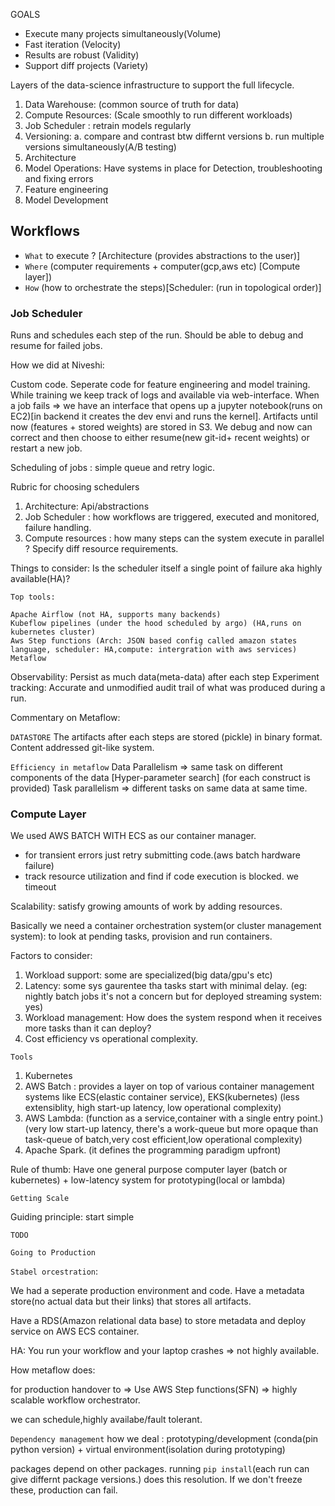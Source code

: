 GOALS
- Execute many projects simultaneously(Volume)
- Fast iteration (Velocity)
- Results are robust (Validity)
- Support diff projects (Variety)

Layers of the data-science infrastructure to support the full lifecycle.

1. Data Warehouse: (common source of truth for data)
2. Compute Resources: (Scale smoothly to run different workloads)
3. Job Scheduler : retrain models regularly
4. Versioning: a. compare and contrast btw differnt versions b. run multiple versions simultaneously(A/B testing)
5. Architecture
6. Model Operations: Have systems in place for  Detection, troubleshooting and fixing errors
7. Feature engineering
8. Model Development

## Workflows
- `What` to execute ? [Architecture (provides abstractions to the user)]
- `Where` (computer requirements + computer(gcp,aws etc) [Compute layer])
- `How` (how to orchestrate the steps)[Scheduler: (run in topological order)]

### Job Scheduler

Runs and schedules each step of the run. Should be able to debug and resume for failed jobs.

How we did at Niveshi:

Custom code. Seperate code for feature engineering and model training. While training we keep track of logs and available via web-interface.
When a job fails => we have an interface that opens up a jupyter notebook(runs on EC2)[in backend it creates the dev envi and runs the kernel]. Artifacts until now (features + stored weights) are stored in S3. We debug and now can correct and then choose to either resume(new git-id+ recent weights) or restart a new job.

Scheduling of jobs : simple queue and retry logic.

Rubric for choosing schedulers
1. Architecture: Api/abstractions
2. Job Scheduler : how workflows are triggered, executed and monitored, failure handling.
3. Compute resources : how many steps can the system execute in parallel ? Specify diff resource requirements.

Things to consider:
Is the scheduler itself a single point of failure aka highly available(HA)?

```
Top tools:

Apache Airflow (not HA, supports many backends)
Kubeflow pipelines (under the hood scheduled by argo) (HA,runs on kubernetes cluster)
Aws Step functions (Arch: JSON based config called amazon states language, scheduler: HA,compute: intergration with aws services)
Metaflow
```


Observability: Persist as much data(meta-data) after each step
Experiment tracking: Accurate and unmodified audit trail of what was produced during a run.

Commentary on Metaflow:

`DATASTORE`
The artifacts after each steps are stored (pickle) in binary format. Content addressed git-like system.

`Efficiency in metaflow`
Data Parallelism => same task on different components of the data [Hyper-parameter search] (for each construct is provided)
Task parallelism => different tasks on same data at same time.

### Compute Layer
We used AWS BATCH WITH ECS as our container manager. 

- for transient errors just retry submitting code.(aws batch hardware failure)
- track resource utilization and find if code execution is blocked. we timeout

Scalability: satisfy growing amounts of work by adding resources.

Basically we need a container orchestration system(or cluster management system): to look at pending tasks, provision and run containers.

Factors to consider:
1. Workload support: some are specialized(big data/gpu's etc)
2. Latency: some sys gaurentee tha tasks start with minimal delay. (eg: nightly batch jobs it's not a concern but for deployed streaming system: yes)
3. Workload management: How does the system respond when it receives more tasks than it can deploy?
4. Cost efficiency vs operational complexity.

`Tools`

1. Kubernetes
2. AWS Batch : provides a layer on top of various container management systems like ECS(elastic container service), EKS(kubernetes)
(less extensiblity, high start-up latency, low operational complexity)
3. AWS Lambda: (function as a service,container with a single entry point.)
(very low start-up latency, there's a work-queue but more opaque than task-queue of batch,very cost efficient,low operational complexity)
4. Apache Spark. (it defines the programming paradigm upfront)

Rule of thumb: Have one general purpose computer layer (batch or kubernetes) + low-latency system for prototyping(local or lambda)

`Getting Scale`

Guiding principle: start simple

`TODO`

`Going to Production`

`Stabel orcestration`:

We had a seperate production environment and code.
Have a metadata store(no actual data but their links) that stores all artifacts.

Have a RDS(Amazon relational data base) to store metadata and deploy service on AWS ECS container.

HA: You run your workflow and your laptop crashes => not highly available.

How metaflow does:

for production handover to => Use AWS Step functions(SFN) => highly scalable workflow orchestrator. 

we can schedule,highly availabe/fault tolerant.

`Dependency management`
how we deal : prototyping/development (conda(pin python version) + virtual environment(isolation during prototyping)

packages depend on other packages. running `pip install`(each run can give differnt package versions.) does this resolution. If we don't freeze these, production can fail.



